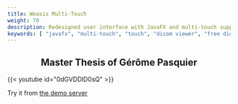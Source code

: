```yaml
---
title: Weasis Multi-Touch
weight: 70
description: Redesigned user interface with JavaFX and multi-touch support
keywords: [ "javafx", "multi-touch", "touch", "dicom viewer", "free dicom viewer", "open source dicom viewer", "weasis dicom viewer",  "multi-platform dicom viewer", "pacs viewer" ]
---
```


## <center>Master Thesis of Gérôme Pasquier</center>

{{< youtube id="0dGVDDlD0sQ" >}}

Try it from [the demo server](../../demo)
